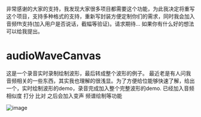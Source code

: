 非常感谢的大家的支持，我发现大家很多项目都需要这个功能，为此我决定将重写这个项目，支持多种格式的支持，重新写封装方便定制你们的需求，同时我会加入音频fft支持(加入用户是否说话，截幅等验证)。请求期待... 如果你有什么好的想法可以给我提出。
# audioWaveCanvas
这是一个录音实时录制绘制波形，最后转成整个波形的例子。
最近老是有人问我音频相关的一些东西，其实我也理解的很浅显。为了方便给位能够快速了解，给出一个，实时绘制波形的demo，录音完成加入整个完整波形的demo.
已经加入音频相似度 打分 比对
之后会加入变声 频谱绘制等功能


![image](https://github.com/cokuscz/audioWaveCanvas/blob/master/ScreenShot/pre.png)

